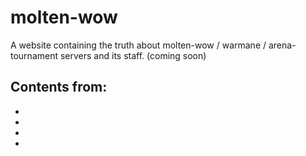 # molten-wow
A website containing the truth about molten-wow / warmane / arena-tournament servers and its staff. (coming soon)

Contents from:
- 
- 
- 
- 
- 
